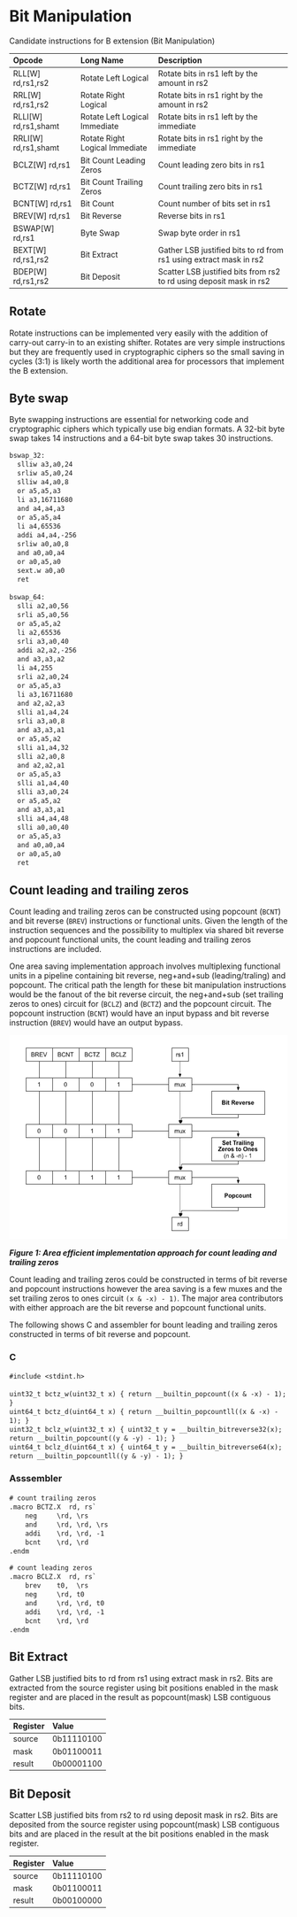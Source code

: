 Bit Manipulation
=====================

Candidate instructions for B extension (Bit Manipulation)

Opcode               | Long Name                      | Description
:----------          | :-------------                 | :---------------
RLL[W] rd,rs1,rs2    | Rotate Left Logical            | Rotate bits in rs1 left by the amount in rs2 
RRL[W] rd,rs1,rs2    | Rotate Right Logical           | Rotate bits in rs1 right by the amount in rs2
RLLI[W] rd,rs1,shamt | Rotate Left Logical Immediate  | Rotate bits in rs1 left by the immediate
RRLI[W] rd,rs1,shamt | Rotate Right Logical Immediate | Rotate bits in rs1 right by the immediate
BCLZ[W] rd,rs1       | Bit Count Leading Zeros        | Count leading zero bits in rs1
BCTZ[W] rd,rs1       | Bit Count Trailing Zeros       | Count trailing zero bits in rs1
BCNT[W] rd,rs1       | Bit Count                      | Count number of bits set in rs1
BREV[W] rd,rs1       | Bit Reverse                    | Reverse bits in rs1
BSWAP[W] rd,rs1      | Byte Swap                      | Swap byte order in rs1
BEXT[W] rd,rs1,rs2   | Bit Extract                    | Gather LSB justified bits to rd from rs1 using extract mask in rs2
BDEP[W] rd,rs1,rs2   | Bit Deposit                    | Scatter LSB justified bits from rs2 to rd using deposit mask in rs2

## Rotate

Rotate instructions can be implemented very easily with the addition
of carry-out carry-in to an existing shifter. Rotates are very
simple instructions but they are frequently used in cryptographic
ciphers so the small saving in cycles (3:1) is likely worth the
additional area for processors that implement the B extension.

## Byte swap

Byte swapping instructions are essential for networking code
and cryptographic ciphers which typically use big endian formats.
A 32-bit byte swap takes 14 instructions and a 64-bit byte swap
takes 30 instructions.

```
bswap_32:
  slliw a3,a0,24
  srliw a5,a0,24
  slliw a4,a0,8
  or a5,a5,a3
  li a3,16711680
  and a4,a4,a3
  or a5,a5,a4
  li a4,65536
  addi a4,a4,-256
  srliw a0,a0,8
  and a0,a0,a4
  or a0,a5,a0
  sext.w a0,a0
  ret

bswap_64:
  slli a2,a0,56
  srli a5,a0,56
  or a5,a5,a2
  li a2,65536
  srli a3,a0,40
  addi a2,a2,-256
  and a3,a3,a2
  li a4,255
  srli a2,a0,24
  or a5,a5,a3
  li a3,16711680
  and a2,a2,a3
  slli a1,a4,24
  srli a3,a0,8
  and a3,a3,a1
  or a5,a5,a2
  slli a1,a4,32
  slli a2,a0,8
  and a2,a2,a1
  or a5,a5,a3
  slli a1,a4,40
  slli a3,a0,24
  or a5,a5,a2
  and a3,a3,a1
  slli a4,a4,48
  slli a0,a0,40
  or a5,a5,a3
  and a0,a0,a4
  or a0,a5,a0
  ret
```

## Count leading and trailing zeros

Count leading and trailing zeros can be constructed using popcount (`BCNT`)
and bit reverse (`BREV`) instructions or functional units. Given the length
of the instruction sequences and the possibility to multiplex via shared bit
reverse and popcount functional units, the count leading and trailing zeros
instructions are included.

One area saving implementation approach involves multiplexing functional units in
a pipeline containing bit reverse, neg+and+sub (leading/traling) and popcount.
The critical path the length for these bit manipulation instructions would be the
fanout of the bit reverse circuit, the neg+and+sub (set trailing zeros to ones)
circuit for (`BCLZ`) and (`BCTZ`) and the popcount circuit. The popcount instruction
(`BCNT`) would have an input bypass and bit reverse instruction (`BREV`) would have
an output bypass.

![Area efficient implementation approach](bitmanip.png)

_**Figure 1: Area efficient implementation approach for count leading and trailing zeros**_

Count leading and trailing zeros could be constructed in terms of bit reverse
and popcount instructions however the area saving is a few muxes and the set
trailing zeros to ones circuit `(x & -x) - 1)`. The major area contributors with
either approach are the bit reverse and popcount functional units.

The following shows C and assembler for bount leading and trailing zeros
constructed in terms of bit reverse and popcount.

### C
```
#include <stdint.h>

uint32_t bctz_w(uint32_t x) { return __builtin_popcount((x & -x) - 1); }
uint64_t bctz_d(uint64_t x) { return __builtin_popcountll((x & -x) - 1); }
uint32_t bclz_w(uint32_t x) { uint32_t y = __builtin_bitreverse32(x); return __builtin_popcount((y & -y) - 1); }
uint64_t bclz_d(uint64_t x) { uint64_t y = __builtin_bitreverse64(x); return __builtin_popcountll((y & -y) - 1); }
```

### Asssembler
```
# count trailing zeros
.macro BCTZ.X  rd, rs`
	neg     \rd, \rs
	and     \rd, \rd, \rs
	addi    \rd, \rd, -1
	bcnt    \rd, \rd
.endm
```

```
# count leading zeros
.macro BCLZ.X  rd, rs`
	brev    t0,  \rs
	neg     \rd, t0
	and     \rd, \rd, t0
	addi    \rd, \rd, -1
	bcnt    \rd, \rd
.endm
```

## Bit Extract

Gather LSB justified bits to rd from rs1 using extract mask in rs2.
Bits are extracted from the source register using bit positions
enabled in the mask register and are placed in the result as
popcount(mask) LSB contiguous bits.

Register | Value
:--      | :--
source   | 0b11110100
mask     | 0b01100011
result   | 0b00001100

## Bit Deposit

Scatter LSB justified bits from rs2 to rd using deposit mask in rs2.
Bits are deposited from the source register using popcount(mask)
LSB contiguous bits and are placed in the result at the bit positions
enabled in the mask register.

Register | Value
:--      | :--
source   | 0b11110100
mask     | 0b01100011
result   | 0b00100000
